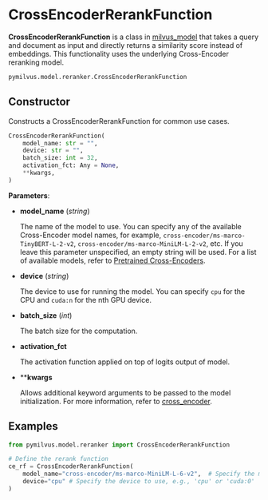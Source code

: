 # CrossEncoderRerankFunction

**CrossEncoderRerankFunction** is a class in [milvus_model](https://github.com/milvus-io/milvus-model) that takes a query and document as input and directly returns a similarity score instead of embeddings. This functionality uses the underlying Cross-Encoder reranking model.

```python
pymilvus.model.reranker.CrossEncoderRerankFunction
```

## Constructor

Constructs a CrossEncoderRerankFunction for common use cases.

```python
CrossEncoderRerankFunction(
    model_name: str = "",
    device: str = "",
    batch_size: int = 32,
    activation_fct: Any = None,
    **kwargs,
)
```

**Parameters**:

- **model_name** (*string*)

    The name of the model to use. You can specify any of the available Cross-Encoder model names, for example, `cross-encoder/ms-marco-TinyBERT-L-2-v2`, `cross-encoder/ms-marco-MiniLM-L-2-v2`, etc. If you leave this parameter unspecified, an empty string will be used. For a list of available models, refer to [Pretrained Cross-Encoders](https://www.sbert.net/docs/pretrained_cross-encoders.html#).

- **device** (*string*)

    The device to use for running the model. You can specify `cpu` for the CPU and `cuda:n` for the nth GPU device.

- **batch_size** (*int*)

    The batch size for the computation.

- **activation_fct**

    The activation function applied on top of logits output of model.

- ****kwargs**

    Allows additional keyword arguments to be passed to the model initialization. For more information, refer to [cross_encoder](https://www.sbert.net/docs/package_reference/cross_encoder.html#cross-encoder).

## Examples

```python
from pymilvus.model.reranker import CrossEncoderRerankFunction

# Define the rerank function
ce_rf = CrossEncoderRerankFunction(
    model_name="cross-encoder/ms-marco-MiniLM-L-6-v2",  # Specify the model name. Defaults to an emtpy string.
    device="cpu" # Specify the device to use, e.g., 'cpu' or 'cuda:0'
)
```
